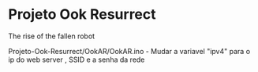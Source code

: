 # Projeto Ook Resurrect
 The rise of the fallen robot

Projeto-Ook-Resurrect/OokAR/OokAR.ino - Mudar a variavel "ipv4" para o ip do web server , SSID e a senha da rede
